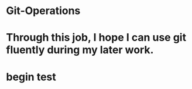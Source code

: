 # Git-Operations
# Through this job, I hope I can use git fluently during my later work.
# begin test
